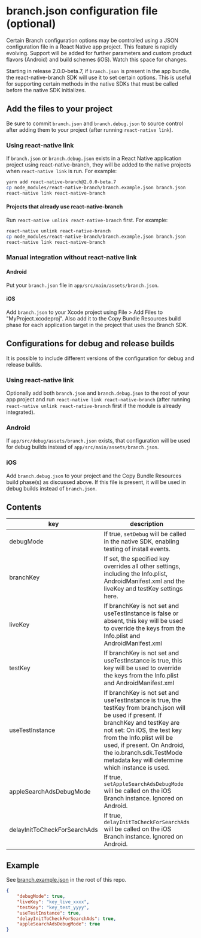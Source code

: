 # branch.json configuration file (optional)

Certain Branch configuration options may be controlled using a JSON configuration file
in a React Native app project. This feature is rapidly evolving. Support will be added
for further parameters and custom product flavors (Android) and build schemes (iOS).
Watch this space for changes.

Starting in release 2.0.0-beta.7, if `branch.json` is present in the app bundle, the
react-native-branch SDK will use it to set certain options. This is useful for supporting
certain methods in the native SDKs that must be called before the native SDK initializes.

## Add the files to your project

Be sure to commit `branch.json` and `branch.debug.json` to source control after adding
them to your project (after running `react-native link`).

### Using react-native link

If `branch.json` or `branch.debug.json` exists in a React Native application project
using react-native-branch, they will be added to the native projects when `react-native link`
is run. For example:

```bash
yarn add react-native-branch@2.0.0-beta.7
cp node_modules/react-native-branch/branch.example.json branch.json
react-native link react-native-branch
```

#### Projects that already use react-native-branch

Run `react-native unlink react-native-branch` first. For example:

```bash
react-native unlink react-native-branch
cp node_modules/react-native-branch/branch.example.json branch.json
react-native link react-native-branch
```

### Manual integration without react-native link

#### Android

Put your `branch.json` file in `app/src/main/assets/branch.json`.

#### iOS

Add `branch.json` to your Xcode project using File > Add Files to "MyProject.xcodeproj".
Also add it to the Copy Bundle Resources build phase for each application target in
the project that uses the Branch SDK.

## Configurations for debug and release builds

It is possible to include different versions of the configuration for debug and release
builds.

### Using react-native link

Optionally add both `branch.json` and `branch.debug.json` to the root of your app
project and run `react-native link react-native-branch` (after running `react-native unlink react-native-branch` first if the module is already integrated).

### Android

If `app/src/debug/assets/branch.json` exists, that configuration will be used for
debug builds instead of `app/src/main/assets/branch.json`.

### iOS

Add `branch.debug.json` to your project and the Copy Bundle Resources build phase(s)
as discussed above. If this file is present, it will be used in debug builds instead
of `branch.json`.

## Contents

|key|description|type|
|---|---|---|
|debugMode|If true, `setDebug` will be called in the native SDK, enabling testing of install events.|Boolean|
|branchKey|If set, the specified key overrides all other settings, including the Info.plist, AndroidManifest.xml and the liveKey and testKey settings here.|String|
|liveKey|If branchKey is not set and useTestInstance is false or absent, this key will be used to override the keys from the Info.plist and AndroidManifest.xml|String|
|testKey|If branchKey is not set and useTestInstance is true, this key will be used to override the keys from the Info.plist and AndroidManifest.xml|String|
|useTestInstance|If branchKey is not set and useTestInstance is true, the testKey from branch.json will be used if present. If branchKey and testKey are not set: On iOS, the test key from the Info.plist will be used, if present. On Android, the io.branch.sdk.TestMode metadata key will determine which instance is used.|Boolean|
|appleSearchAdsDebugMode|If true, `setAppleSearchAdsDebugMode` will be called on the iOS Branch instance. Ignored on Android.|Boolean|
|delayInitToCheckForSearchAds|If true, `delayInitToCheckForSearchAds` will be called on the iOS Branch instance. Ignored on Android.|Boolean|

## Example

See [branch.example.json](https://github.com/BranchMetrics/react-native-branch-deep-linking/blob/master/branch.example.json) in the root of this repo.

```json
{
    "debugMode": true,
    "liveKey": "key_live_xxxx",
    "testKey": "key_test_yyyy",
    "useTestInstance": true,
    "delayInitToCheckForSearchAds": true,
    "appleSearchAdsDebugMode": true
}
```
